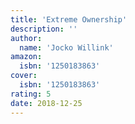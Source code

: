 ```yaml
---
title: 'Extreme Ownership'
description: ''
author:
  name: 'Jocko Willink'
amazon:
  isbn: '1250183863'
cover:
  isbn: '1250183863'
rating: 5
date: 2018-12-25
---
```

